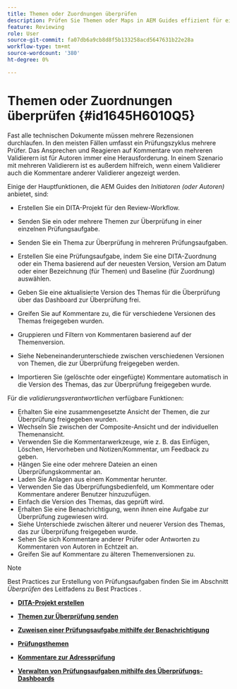 ```yaml
---
title: Themen oder Zuordnungen überprüfen
description: Prüfen Sie Themen oder Maps in AEM Guides effizient für eine reibungslose Inhaltsbewertung. Machen Sie sich mit den Funktionen für Autoren und Prüfer in AEM Guides vertraut.
feature: Reviewing
role: User
source-git-commit: fa07db6a9cb8d8f5b133258acd5647631b22e28a
workflow-type: tm+mt
source-wordcount: '380'
ht-degree: 0%

---
```


# Themen oder Zuordnungen überprüfen {#id1645H6010Q5}

Fast alle technischen Dokumente müssen mehrere Rezensionen durchlaufen. In den meisten Fällen umfasst ein Prüfungszyklus mehrere Prüfer. Das Ansprechen und Reagieren auf Kommentare von mehreren Validierern ist für Autoren immer eine Herausforderung. In einem Szenario mit mehreren Validierern ist es außerdem hilfreich, wenn einem Validierer auch die Kommentare anderer Validierer angezeigt werden.

Einige der Hauptfunktionen, die AEM Guides den *Initiatoren \(oder Autoren\)* anbietet, sind:

- Erstellen Sie ein DITA-Projekt für den Review-Workflow.
- Senden Sie ein oder mehrere Themen zur Überprüfung in einer einzelnen Prüfungsaufgabe.

- Senden Sie ein Thema zur Überprüfung in mehreren Prüfungsaufgaben.

- Erstellen Sie eine Prüfungsaufgabe, indem Sie eine DITA-Zuordnung oder ein Thema basierend auf der neuesten Version, Version am Datum oder einer Bezeichnung \(für Themen\) und Baseline \(für Zuordnung\) auswählen.

- Geben Sie eine aktualisierte Version des Themas für die Überprüfung über das Dashboard zur Überprüfung frei.

- Greifen Sie auf Kommentare zu, die für verschiedene Versionen des Themas freigegeben wurden.

- Gruppieren und Filtern von Kommentaren basierend auf der Themenversion.

- Siehe Nebeneinanderunterschiede zwischen verschiedenen Versionen von Themen, die zur Überprüfung freigegeben werden.

- Importieren Sie \(gelöschte oder eingefügte\) Kommentare automatisch in die Version des Themas, das zur Überprüfung freigegeben wurde.


Für die *validierungsverantwortlichen* verfügbare Funktionen:

- Erhalten Sie eine zusammengesetzte Ansicht der Themen, die zur Überprüfung freigegeben wurden.
- Wechseln Sie zwischen der Composite-Ansicht und der individuellen Themenansicht.
- Verwenden Sie die Kommentarwerkzeuge, wie z. B. das Einfügen, Löschen, Hervorheben und Notizen/Kommentar, um Feedback zu geben.
- Hängen Sie eine oder mehrere Dateien an einen Überprüfungskommentar an.
- Laden Sie Anlagen aus einem Kommentar herunter.
- Verwenden Sie das Überprüfungsbedienfeld, um Kommentare oder Kommentare anderer Benutzer hinzuzufügen.
- Einfach die Version des Themas, das geprüft wird.
- Erhalten Sie eine Benachrichtigung, wenn ihnen eine Aufgabe zur Überprüfung zugewiesen wird.
- Siehe Unterschiede zwischen älterer und neuerer Version des Themas, das zur Überprüfung freigegeben wurde.
- Sehen Sie sich Kommentare anderer Prüfer oder Antworten zu Kommentaren von Autoren in Echtzeit an.
- Greifen Sie auf Kommentare zu älteren Themenversionen zu.

>[!NOTE]
>
> Best Practices zur Erstellung von Prüfungsaufgaben finden Sie im Abschnitt *Überprüfen* des Leitfadens zu Best Practices .

- **[DITA-Projekt erstellen](authoring-create-dita-project.md)**

- **[Themen zur Überprüfung senden](review-send-topics-for-review.md)**

- **[Zuweisen einer Prüfungsaufgabe mithilfe der Benachrichtigung](reassign-review-using-notification.md)**

- **[Prüfungsthemen](review-topics.md)**

- **[Kommentare zur Adressprüfung](review-address-review-comments.md)**

- **[Verwalten von Prüfungsaufgaben mithilfe des Überprüfungs-Dashboards](review-manage-tasks-review-dashboard.md)**

